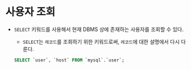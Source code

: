 # 사용자 조회

- `SELECT` 키워드를 사용해서 현재 DBMS 상에 존재하는 사용자를 조회할 수 있다.
  - `SELECT`는 `레코드`를 조회하기 위한 키워드로써, `레코드`에 대한 설명에서 다시 다룬다.

  ```sql
  SELECT `user`, `host` FROM `mysql`.`user`;
  ```
